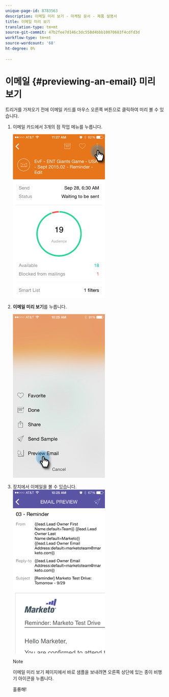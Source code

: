 ```yaml
---
unique-page-id: 8783563
description: 이메일 미리 보기 - 마케팅 문서 - 제품 설명서
title: 이메일 미리 보기
translation-type: tm+mt
source-git-commit: 47b2fee7d146c3dc558d4bbb10070683f4cdfd3d
workflow-type: tm+mt
source-wordcount: '68'
ht-degree: 0%

---
```



# 이메일 {#previewing-an-email} 미리 보기

트리거를 가져오기 전에 이메일 카드를 마우스 오른쪽 버튼으로 클릭하여 미리 볼 수 있습니다.

1. 이메일 카드에서 3개의 점 작업 메뉴를 누릅니다.

   ![](assets/image2015-9-25-11-3a30-3a52.png)

1. **이메일 미리 보기**&#x200B;를 누릅니다.

   ![](assets/image2015-7-14-16-3a42-3a21.png)

1. 장치에서 이메일을 볼 수 있습니다.\
   ![](assets/image2015-9-25-11-3a23-3a42.png)

   >[!NOTE]
   >
   >이메일 미리 보기 페이지에서 바로 샘플을 보내려면 오른쪽 상단에 있는 종이 비행기 아이콘을 누릅니다.

   훌륭해!

